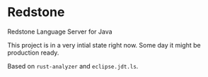 # Redstone
Redstone Language Server for Java

This project is in a very intial state right now. Some day it might be production ready.

Based on `rust-analyzer` and `eclipse.jdt.ls`.
